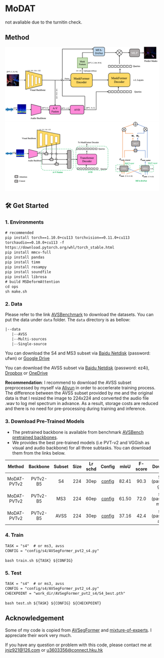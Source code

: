 # MoDAT
not avaliable due to the turnitin check.

## Method
<img width="1009" alt="image" src="image/arch.png">
<img width="1009" alt="image" src="image/arch2.png">


## 🛠️ Get Started

### 1. Environments
```shell
# recommended
pip install torch==1.10.0+cu113 torchvision==0.11.0+cu113 torchaudio==0.10.0+cu113 -f https://download.pytorch.org/whl/torch_stable.html
pip install mmcv-full
pip install pandas
pip install timm
pip install resampy
pip install soundfile
pip install librosa
# build MSDeformAttention
cd ops
sh make.sh
```


### 2. Data

Please refer to the link [AVSBenchmark](https://github.com/OpenNLPLab/AVSBench) to download the datasets. You can put the data under `data` folder. The `data` directory is as bellow:
```
|--data
   |--AVSS
   |--Multi-sources
   |--Single-source
```
You can download the S4 and MS3 subset via [Baidu Netdisk](https://pan.baidu.com/s/1gXYo_hN-iwdkvRpSoHK7yw) (password: ufwn) or [Google Drive](https://drive.google.com/drive/folders/1vPU6yPHpNJ5mC9zdgsZ8R_AS4-tgHtY6?usp=sharing)

You can download the AVSS subset via [Baidu Netdisk](https://pan.baidu.com/s/16GOnun4A79ffCDMCXMvI0w?pwd=ez4i) (password: ez4i), [Dropbox](https://www.dropbox.com/sh/oaeiylix0jjjawu/AAApc245zlwF5f5EqVz_Ym8Ua?dl=0) or [OneDrive](https://1drv.ms/u/s!AmFC2hZytlk8goBZ1Qbl2D1GYRQmcQ?e=EPMzOC)

**Recommendation**: I recommend to download the AVSS subset preprocessed by myself via [Aliyun]() in order to accerlerate training process. The difference between the AVSS subset provided by me and the original data is that I resized the image to 224x224 and converted the audio file .wav to log mel spectrum in advance. As a result, storage costs are reduced and there is no need for pre-processing during training and inference.

### 3. Download Pre-Trained Models

- The pretrained backbone is available from benchmark [AVSBench pretrained backbones](https://drive.google.com/drive/folders/1386rcFHJ1QEQQMF6bV1rXJTzy8v26RTV).
- We provides the best pre-trained models (i.e PVT-v2 and VGGish as visual and audio backbone) for all three subtasks. You can download them from the links below.

|Method|Backbone|Subset|Size|Lr schd|Config|mIoU|F-score|Download|
|:---:|:---:|:---:|:---:|:---:|:---:|:---:|:---:|:---:|
|MoDAT-PVTv2|PVTv2-B5|S4|224|30ep|[config](config/s4/MoDAT_pvt2_s4.py)|82.41|90.3|[ckpt](https://pan.baidu.com/s/1jA0bqMzRReSlC66wtEhasw?pwd=gcpf) (password: gcpf)|
|MoDAT-PVTv2|PVTv2-B5|MS3|224|60ep|[config](config/ms3/MoDAT_pvt2_ms3.py)|61.50|72.0|[ckpt](https://pan.baidu.com/s/1u6bDxWDTcQRt9M_90hemkg?pwd=mp4k) (password: mp4k)|
|MoDAT-PVTv2|PVTv2-B5|AVSS|224|30ep|[config](config/avss/MoDAT_pvt2_avss.py)|37.16|42.4|[ckpt](https://pan.baidu.com/s/1jgU2ONzG3JZH7KYFtUtpBQ?pwd=atxh) (password: atxh)|


### 4. Train
```shell
TASK = "s4"  # or ms3, avss
CONFIG = "config/s4/AVSegFormer_pvt2_s4.py"

bash train.sh ${TASK} ${CONFIG}
```


### 5. Test
```shell
TASK = "s4"  # or ms3, avss
CONFIG = "config/s4/AVSegFormer_pvt2_s4.py"
CHECKPOINT = "work_dir/AVSegFormer_pvt2_s4/S4_best.pth"

bash test.sh ${TASK} ${CONFIG} ${CHECKPOINT}
```


## Acknowledgement
Some of my code is copied from [AVSegFormer](https://github.com/vvvb-github/AVSegFormer/tree/master) and [mixture-of-experts](https://github.com/lucidrains/mixture-of-experts/tree/master). I appreciate their work very much.

If you have any question or problem with this code, please contact me at [jnjz921@126.com](jnjz921@126.com) or [u3603356@connect.hku.hk](u3603356@connect.hku.hk)

